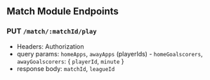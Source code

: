 ## Match Module Endpoints


### PUT `/match/:matchId/play`

* Headers: Authorization
* query params: `homeApps`, `awayApps` (playerIds) - `homeGoalscorers`, `awayGoalscorers`: { `playerId`, `minute` }
* response body: `matchId`, `leagueId`